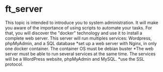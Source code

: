 # ft_server
This topic is intended to introduce you to system administration. It will make you aware of the importance of using scripts to automate your tasks. For that, you will discover the "docker" technology and use it to install a complete web server. This server will run multiples services: Wordpress, phpMyAdmin, and a SQL database
*set up a web server with Nginx, in only one docker container. The
container OS must be debian buster
*The web server must be able to run several services at the same time. The services
will be a WordPress website, phpMyAdmin and MySQL.
*use the SSL protocol.
